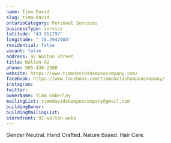 ```yaml
---
name: Timm David 
slug: timm-david
ontarioCategory: Personal Services
businessType: service
latitude: "43.951797"
longitude: "-78.2947484"
residential: false
vacant: false
address: 92 Walton Street
title: Walton-92
phone: 905-430-2300
website: https://www.timmdavidshampoocompany.com/
facebook: https://www.facebook.com/timmdavidshampoocompany/
instagram:
twitter:
ownerName: Timm Emberley
mailingList: timmdavidshampoocompany@gmail.com
buildingOwner:
buildingMailingList:
storefront: 92-walton.webp
---
```


Gender Neutral. Hand Crafted. Nature Based. Hair Care.
